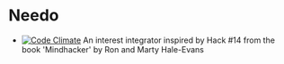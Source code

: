 # Needo
- [![Code Climate](https://codeclimate.com/github/codeclimate/codeclimate/badges/gpa.svg)](https://codeclimate.com/github/codeclimate/codeclimate)
An interest integrator inspired by Hack #14 from the book 'Mindhacker' by Ron and Marty Hale-Evans